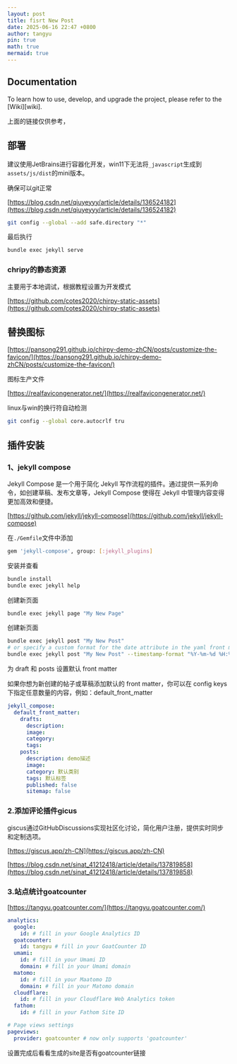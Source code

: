 ```yaml
---
layout: post
title: fisrt New Post
date: 2025-06-16 22:47 +0800
author: tangyu
pin: true
math: true
mermaid: true
---
```





## Documentation

To learn how to use, develop, and upgrade the project, please refer to the [Wiki][wiki].



上面的链接仅供参考，

## 部署
建议使用JetBrains进行容器化开发，win11下无法将`_javascript`生成到`assets/js/dist`的mini版本。

确保可以git正常



[https://blog.csdn.net/qiuyeyyy/article/details/136524182](https://blog.csdn.net/qiuyeyyy/article/details/136524182)

```bash
git config --global --add safe.directory "*"
```




最后执行
```bash
bundle exec jekyll serve
```

### chripy的静态资源

主要用于本地调试，根据教程设置为开发模式

[https://github.com/cotes2020/chirpy-static-assets](https://github.com/cotes2020/chirpy-static-assets)


## 替换图标

[https://pansong291.github.io/chirpy-demo-zhCN/posts/customize-the-favicon/](https://pansong291.github.io/chirpy-demo-zhCN/posts/customize-the-favicon/)

图标生产文件

[https://realfavicongenerator.net/](https://realfavicongenerator.net/)


linux与win的换行符自动检测
```bash
git config --global core.autocrlf tru
```

## 插件安装

### 1、jekyll compose

Jekyll Compose 是一个用于简化 Jekyll 写作流程的插件。通过提供一系列命令，如创建草稿、发布文章等，Jekyll Compose 使得在 Jekyll 中管理内容变得更加高效和便捷。

[https://github.com/jekyll/jekyll-compose](https://github.com/jekyll/jekyll-compose)

在`./Gemfile`文件中添加
```bash
gem 'jekyll-compose', group: [:jekyll_plugins]
```
安装并查看
```bash
bundle install
bundle exec jekyll help
```


创建新页面
```bash
bundle exec jekyll page "My New Page"
```

创建新页面
```bash
bundle exec jekyll post "My New Post"
# or specify a custom format for the date attribute in the yaml front matter
bundle exec jekyll post "My New Post" --timestamp-format "%Y-%m-%d %H:%M:%S %z"
```
为 draft 和 posts 设置默认 front matter

如果你想为新创建的帖子或草稿添加默认的 front matter，你可以在 config keys 下指定任意数量的内容，例如：default_front_matter

```yaml
jekyll_compose:
  default_front_matter:
    drafts:
      description:
      image:
      category:
      tags:
    posts:
      description: demo描述
      image:
      category: 默认类别
      tags: 默认标签
      published: false
      sitemap: false
```
### 2.添加评论插件gicus
giscus通过GitHubDiscussions实现社区化讨论，简化用户注册，提供实时同步和定制选项。

[https://giscus.app/zh-CN](https://giscus.app/zh-CN)

[https://blog.csdn.net/sinat_41212418/article/details/137819858](https://blog.csdn.net/sinat_41212418/article/details/137819858)


### 3.站点统计goatcounter

[https://tangyu.goatcounter.com/](https://tangyu.goatcounter.com/)
```yaml
analytics:
  google:
    id: # fill in your Google Analytics ID
  goatcounter:
    id: tangyu # fill in your GoatCounter ID
  umami:
    id: # fill in your Umami ID
    domain: # fill in your Umami domain
  matomo:
    id: # fill in your Maatomo ID
    domain: # fill in your Matomo domain
  cloudflare:
    id: # fill in your Cloudflare Web Analytics token
  fathom:
    id: # fill in your Fathom Site ID

# Page views settings
pageviews:
  provider: goatcounter # now only supports 'goatcounter'
```
设置完成后看看生成的site是否有goatcounter链接
